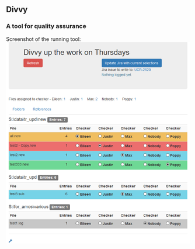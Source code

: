 ## Divvy
### A tool for quality assurance

Screenshot of the running tool:
![screenshot](docs/_static/divvy_running.png)
